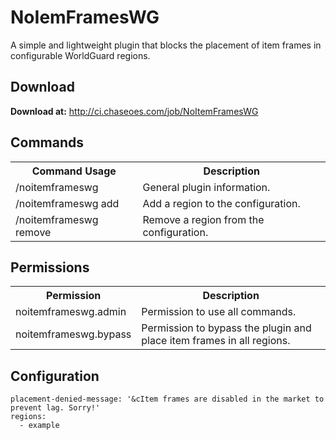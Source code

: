 # NoIemFramesWG

A simple and lightweight plugin that blocks the placement of item frames in configurable WorldGuard regions.

## Download
**Download at:** http://ci.chaseoes.com/job/NoItemFramesWG

## Commands
<table>
  <tr>
    <th>Command Usage</th><th>Description</th>
  </tr>
  <tr>
    <td>/noitemframeswg</td>
    <td>General plugin information.</td>
  </tr>
  <tr>
    <td>/noitemframeswg add <region name></td>
    <td>Add a region to the configuration.</td>
  </tr>
  <tr>
    <td>/noitemframeswg remove <region name></td>
    <td>Remove a region from the configuration.</td>
  </tr>
</table>

## Permissions
<table>
  <tr>
    <th>Permission</th><th>Description</th>
  </tr>
  <tr>
    <td>noitemframeswg.admin</td>
    <td>Permission to use all commands.</td>
  </tr>
  <tr>
    <td>noitemframeswg.bypass</td>
    <td>Permission to bypass the plugin and place item frames in all regions.</td>
  </tr>
</table>

## Configuration
    placement-denied-message: '&cItem frames are disabled in the market to prevent lag. Sorry!'
    regions:
      - example
